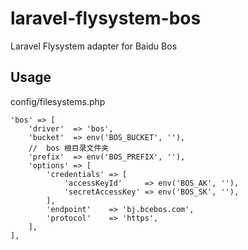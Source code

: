 # laravel-flysystem-bos
Laravel Flysystem adapter for Baidu Bos

##  Usage
config/filesystems.php

```
'bos' => [
    'driver'  => 'bos',
    'bucket'  => env('BOS_BUCKET', ''),
    //  bos 根目录文件夹
    'prefix'  => env('BOS_PREFIX', ''),
    'options' => [
        'credentials' => [
            'accessKeyId'     => env('BOS_AK', ''),
            'secretAccessKey' => env('BOS_SK', ''),
        ],
        'endpoint'    => 'bj.bcebos.com',
        'protocol'    => 'https',
    ],
],
```



